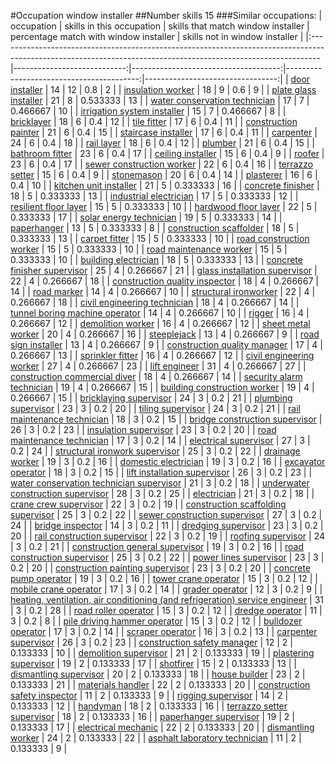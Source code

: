 #Occupation window installer
##Number skills 15
###Similar occupations:
| occupation                                                                                                                                                    |   skills in this occupation |   skills that match window installer |   percentage match with window installer |   skills not in window installer |
|:--------------------------------------------------------------------------------------------------------------------------------------------------------------|----------------------------:|-------------------------------------:|-----------------------------------------:|---------------------------------:|
| [door installer](door_installer.md)                                                                                                                           |                          14 |                                   12 |                                 0.8      |                                2 |
| [insulation worker](insulation_worker.md)                                                                                                                     |                          18 |                                    9 |                                 0.6      |                                9 |
| [plate glass installer](plate_glass_installer.md)                                                                                                             |                          21 |                                    8 |                                 0.533333 |                               13 |
| [water conservation technician](water_conservation_technician.md)                                                                                             |                          17 |                                    7 |                                 0.466667 |                               10 |
| [irrigation system installer](irrigation_system_installer.md)                                                                                                 |                          15 |                                    7 |                                 0.466667 |                                8 |
| [bricklayer](bricklayer.md)                                                                                                                                   |                          18 |                                    6 |                                 0.4      |                               12 |
| [tile fitter](tile_fitter.md)                                                                                                                                 |                          17 |                                    6 |                                 0.4      |                               11 |
| [construction painter](construction_painter.md)                                                                                                               |                          21 |                                    6 |                                 0.4      |                               15 |
| [staircase installer](staircase_installer.md)                                                                                                                 |                          17 |                                    6 |                                 0.4      |                               11 |
| [carpenter](carpenter.md)                                                                                                                                     |                          24 |                                    6 |                                 0.4      |                               18 |
| [rail layer](rail_layer.md)                                                                                                                                   |                          18 |                                    6 |                                 0.4      |                               12 |
| [plumber](plumber.md)                                                                                                                                         |                          21 |                                    6 |                                 0.4      |                               15 |
| [bathroom fitter](bathroom_fitter.md)                                                                                                                         |                          23 |                                    6 |                                 0.4      |                               17 |
| [ceiling installer](ceiling_installer.md)                                                                                                                     |                          15 |                                    6 |                                 0.4      |                                9 |
| [roofer](roofer.md)                                                                                                                                           |                          23 |                                    6 |                                 0.4      |                               17 |
| [sewer construction worker](sewer_construction_worker.md)                                                                                                     |                          22 |                                    6 |                                 0.4      |                               16 |
| [terrazzo setter](terrazzo_setter.md)                                                                                                                         |                          15 |                                    6 |                                 0.4      |                                9 |
| [stonemason](stonemason.md)                                                                                                                                   |                          20 |                                    6 |                                 0.4      |                               14 |
| [plasterer](plasterer.md)                                                                                                                                     |                          16 |                                    6 |                                 0.4      |                               10 |
| [kitchen unit installer](kitchen_unit_installer.md)                                                                                                           |                          21 |                                    5 |                                 0.333333 |                               16 |
| [concrete finisher](concrete_finisher.md)                                                                                                                     |                          18 |                                    5 |                                 0.333333 |                               13 |
| [industrial electrician](industrial_electrician.md)                                                                                                           |                          17 |                                    5 |                                 0.333333 |                               12 |
| [resilient floor layer](resilient_floor_layer.md)                                                                                                             |                          15 |                                    5 |                                 0.333333 |                               10 |
| [hardwood floor layer](hardwood_floor_layer.md)                                                                                                               |                          22 |                                    5 |                                 0.333333 |                               17 |
| [solar energy technician](solar_energy_technician.md)                                                                                                         |                          19 |                                    5 |                                 0.333333 |                               14 |
| [paperhanger](paperhanger.md)                                                                                                                                 |                          13 |                                    5 |                                 0.333333 |                                8 |
| [construction scaffolder](construction_scaffolder.md)                                                                                                         |                          18 |                                    5 |                                 0.333333 |                               13 |
| [carpet fitter](carpet_fitter.md)                                                                                                                             |                          15 |                                    5 |                                 0.333333 |                               10 |
| [road construction worker](road_construction_worker.md)                                                                                                       |                          15 |                                    5 |                                 0.333333 |                               10 |
| [road maintenance worker](road_maintenance_worker.md)                                                                                                         |                          15 |                                    5 |                                 0.333333 |                               10 |
| [building electrician](building_electrician.md)                                                                                                               |                          18 |                                    5 |                                 0.333333 |                               13 |
| [concrete finisher supervisor](concrete_finisher_supervisor.md)                                                                                               |                          25 |                                    4 |                                 0.266667 |                               21 |
| [glass installation supervisor](glass_installation_supervisor.md)                                                                                             |                          22 |                                    4 |                                 0.266667 |                               18 |
| [construction quality inspector](construction_quality_inspector.md)                                                                                           |                          18 |                                    4 |                                 0.266667 |                               14 |
| [road marker](road_marker.md)                                                                                                                                 |                          14 |                                    4 |                                 0.266667 |                               10 |
| [structural ironworker](structural_ironworker.md)                                                                                                             |                          22 |                                    4 |                                 0.266667 |                               18 |
| [civil engineering technician](civil_engineering_technician.md)                                                                                               |                          18 |                                    4 |                                 0.266667 |                               14 |
| [tunnel boring machine operator](tunnel_boring_machine_operator.md)                                                                                           |                          14 |                                    4 |                                 0.266667 |                               10 |
| [rigger](rigger.md)                                                                                                                                           |                          16 |                                    4 |                                 0.266667 |                               12 |
| [demolition worker](demolition_worker.md)                                                                                                                     |                          16 |                                    4 |                                 0.266667 |                               12 |
| [sheet metal worker](sheet_metal_worker.md)                                                                                                                   |                          20 |                                    4 |                                 0.266667 |                               16 |
| [steeplejack](steeplejack.md)                                                                                                                                 |                          13 |                                    4 |                                 0.266667 |                                9 |
| [road sign installer](road_sign_installer.md)                                                                                                                 |                          13 |                                    4 |                                 0.266667 |                                9 |
| [construction quality manager](construction_quality_manager.md)                                                                                               |                          17 |                                    4 |                                 0.266667 |                               13 |
| [sprinkler fitter](sprinkler_fitter.md)                                                                                                                       |                          16 |                                    4 |                                 0.266667 |                               12 |
| [civil engineering worker](civil_engineering_worker.md)                                                                                                       |                          27 |                                    4 |                                 0.266667 |                               23 |
| [lift engineer](lift_engineer.md)                                                                                                                             |                          31 |                                    4 |                                 0.266667 |                               27 |
| [construction commercial diver](construction_commercial_diver.md)                                                                                             |                          18 |                                    4 |                                 0.266667 |                               14 |
| [security alarm technician](security_alarm_technician.md)                                                                                                     |                          19 |                                    4 |                                 0.266667 |                               15 |
| [building construction worker](building_construction_worker.md)                                                                                               |                          19 |                                    4 |                                 0.266667 |                               15 |
| [bricklaying supervisor](bricklaying_supervisor.md)                                                                                                           |                          24 |                                    3 |                                 0.2      |                               21 |
| [plumbing supervisor](plumbing_supervisor.md)                                                                                                                 |                          23 |                                    3 |                                 0.2      |                               20 |
| [tiling supervisor](tiling_supervisor.md)                                                                                                                     |                          24 |                                    3 |                                 0.2      |                               21 |
| [rail maintenance technician](rail_maintenance_technician.md)                                                                                                 |                          18 |                                    3 |                                 0.2      |                               15 |
| [bridge construction supervisor](bridge_construction_supervisor.md)                                                                                           |                          26 |                                    3 |                                 0.2      |                               23 |
| [insulation supervisor](insulation_supervisor.md)                                                                                                             |                          23 |                                    3 |                                 0.2      |                               20 |
| [road maintenance technician](road_maintenance_technician.md)                                                                                                 |                          17 |                                    3 |                                 0.2      |                               14 |
| [electrical supervisor](electrical_supervisor.md)                                                                                                             |                          27 |                                    3 |                                 0.2      |                               24 |
| [structural ironwork supervisor](structural_ironwork_supervisor.md)                                                                                           |                          25 |                                    3 |                                 0.2      |                               22 |
| [drainage worker](drainage_worker.md)                                                                                                                         |                          19 |                                    3 |                                 0.2      |                               16 |
| [domestic electrician](domestic_electrician.md)                                                                                                               |                          19 |                                    3 |                                 0.2      |                               16 |
| [excavator operator](excavator_operator.md)                                                                                                                   |                          18 |                                    3 |                                 0.2      |                               15 |
| [lift installation supervisor](lift_installation_supervisor.md)                                                                                               |                          26 |                                    3 |                                 0.2      |                               23 |
| [water conservation technician supervisor](water_conservation_technician_supervisor.md)                                                                       |                          21 |                                    3 |                                 0.2      |                               18 |
| [underwater construction supervisor](underwater_construction_supervisor.md)                                                                                   |                          28 |                                    3 |                                 0.2      |                               25 |
| [electrician](electrician.md)                                                                                                                                 |                          21 |                                    3 |                                 0.2      |                               18 |
| [crane crew supervisor](crane_crew_supervisor.md)                                                                                                             |                          22 |                                    3 |                                 0.2      |                               19 |
| [construction scaffolding supervisor](construction_scaffolding_supervisor.md)                                                                                 |                          25 |                                    3 |                                 0.2      |                               22 |
| [sewer construction supervisor](sewer_construction_supervisor.md)                                                                                             |                          27 |                                    3 |                                 0.2      |                               24 |
| [bridge inspector](bridge_inspector.md)                                                                                                                       |                          14 |                                    3 |                                 0.2      |                               11 |
| [dredging supervisor](dredging_supervisor.md)                                                                                                                 |                          23 |                                    3 |                                 0.2      |                               20 |
| [rail construction supervisor](rail_construction_supervisor.md)                                                                                               |                          22 |                                    3 |                                 0.2      |                               19 |
| [roofing supervisor](roofing_supervisor.md)                                                                                                                   |                          24 |                                    3 |                                 0.2      |                               21 |
| [construction general supervisor](construction_general_supervisor.md)                                                                                         |                          19 |                                    3 |                                 0.2      |                               16 |
| [road construction supervisor](road_construction_supervisor.md)                                                                                               |                          25 |                                    3 |                                 0.2      |                               22 |
| [power lines supervisor](power_lines_supervisor.md)                                                                                                           |                          23 |                                    3 |                                 0.2      |                               20 |
| [construction painting supervisor](construction_painting_supervisor.md)                                                                                       |                          23 |                                    3 |                                 0.2      |                               20 |
| [concrete pump operator](concrete_pump_operator.md)                                                                                                           |                          19 |                                    3 |                                 0.2      |                               16 |
| [tower crane operator](tower_crane_operator.md)                                                                                                               |                          15 |                                    3 |                                 0.2      |                               12 |
| [mobile crane operator](mobile_crane_operator.md)                                                                                                             |                          17 |                                    3 |                                 0.2      |                               14 |
| [grader operator](grader_operator.md)                                                                                                                         |                          12 |                                    3 |                                 0.2      |                                9 |
| [heating, ventilation, air conditioning (and refrigeration) service engineer](heating,_ventilation,_air_conditioning_(and_refrigeration)_service_engineer.md) |                          31 |                                    3 |                                 0.2      |                               28 |
| [road roller operator](road_roller_operator.md)                                                                                                               |                          15 |                                    3 |                                 0.2      |                               12 |
| [dredge operator](dredge_operator.md)                                                                                                                         |                          11 |                                    3 |                                 0.2      |                                8 |
| [pile driving hammer operator](pile_driving_hammer_operator.md)                                                                                               |                          15 |                                    3 |                                 0.2      |                               12 |
| [bulldozer operator](bulldozer_operator.md)                                                                                                                   |                          17 |                                    3 |                                 0.2      |                               14 |
| [scraper operator](scraper_operator.md)                                                                                                                       |                          16 |                                    3 |                                 0.2      |                               13 |
| [carpenter supervisor](carpenter_supervisor.md)                                                                                                               |                          26 |                                    3 |                                 0.2      |                               23 |
| [construction safety manager](construction_safety_manager.md)                                                                                                 |                          12 |                                    2 |                                 0.133333 |                               10 |
| [demolition supervisor](demolition_supervisor.md)                                                                                                             |                          21 |                                    2 |                                 0.133333 |                               19 |
| [plastering supervisor](plastering_supervisor.md)                                                                                                             |                          19 |                                    2 |                                 0.133333 |                               17 |
| [shotfirer](shotfirer.md)                                                                                                                                     |                          15 |                                    2 |                                 0.133333 |                               13 |
| [dismantling supervisor](dismantling_supervisor.md)                                                                                                           |                          20 |                                    2 |                                 0.133333 |                               18 |
| [house builder](house_builder.md)                                                                                                                             |                          23 |                                    2 |                                 0.133333 |                               21 |
| [materials handler](materials_handler.md)                                                                                                                     |                          22 |                                    2 |                                 0.133333 |                               20 |
| [construction safety inspector](construction_safety_inspector.md)                                                                                             |                          11 |                                    2 |                                 0.133333 |                                9 |
| [rigging supervisor](rigging_supervisor.md)                                                                                                                   |                          14 |                                    2 |                                 0.133333 |                               12 |
| [handyman](handyman.md)                                                                                                                                       |                          18 |                                    2 |                                 0.133333 |                               16 |
| [terrazzo setter supervisor](terrazzo_setter_supervisor.md)                                                                                                   |                          18 |                                    2 |                                 0.133333 |                               16 |
| [paperhanger supervisor](paperhanger_supervisor.md)                                                                                                           |                          19 |                                    2 |                                 0.133333 |                               17 |
| [electrical mechanic](electrical_mechanic.md)                                                                                                                 |                          22 |                                    2 |                                 0.133333 |                               20 |
| [dismantling worker](dismantling_worker.md)                                                                                                                   |                          24 |                                    2 |                                 0.133333 |                               22 |
| [asphalt laboratory technician](asphalt_laboratory_technician.md)                                                                                             |                          11 |                                    2 |                                 0.133333 |                                9 |
